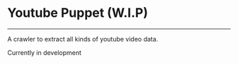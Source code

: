 # Youtube Puppet (W.I.P)
---
A crawler to extract all kinds of youtube video data.

Currently in development
